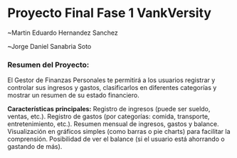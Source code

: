 # Proyecto Final Fase 1 VankVersity

~Martin Eduardo Hernandez Sanchez 

~Jorge Daniel Sanabria Soto

### Resumen del Proyecto:
El Gestor de Finanzas Personales te permitirá a los usuarios registrar y controlar sus ingresos y gastos, clasificarlos en diferentes categorías y mostrar un resumen de su estado financiero.

**Características principales:**
Registro de ingresos (puede ser sueldo, ventas, etc.).
Registro de gastos (por categorías: comida, transporte, entretenimiento, etc.).
Resumen mensual de ingresos, gastos y balance.
Visualización en gráficos simples (como barras o pie charts) para facilitar la comprensión.
Posibilidad de ver el balance (si el usuario está ahorrando o gastando de más).